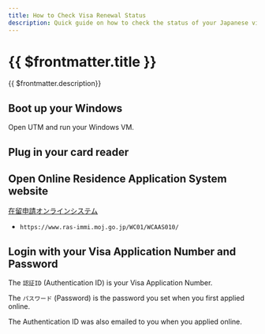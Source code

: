 ```yaml
---
title: How to Check Visa Renewal Status
description: Quick guide on how to check the status of your Japanese visa renewal application when you applied online.
---
```



# {{ $frontmatter.title }}

{{ $frontmatter.description}}


## Boot up your Windows

Open UTM and run your Windows VM.


## Plug in your card reader


## Open Online Residence Application System website

[在留申請オンラインシステム](https://www.ras-immi.moj.go.jp/WC01/WCAAS010/)
* `https://www.ras-immi.moj.go.jp/WC01/WCAAS010/`


## Login with your Visa Application Number and Password

The `認証ID` (Authentication ID) is your Visa Application Number.

The `パスワード` (Password) is the password you set when you first applied online.

The Authentication ID was also emailed to you when you applied online.
